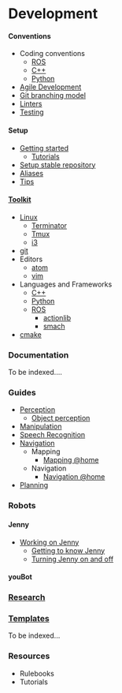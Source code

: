 # Development
#### Conventions
* Coding conventions
    * [ROS](/development/conventions/coding/ROS)
    * [C++](/development/conventions/coding/cpp)
    * [Python](/development/conventions/coding/python)
* [Agile Development](/development/conventions/agile-development/agile-development)
* [Git branching model](/development/conventions/git/git-branching-model)
* [Linters](/development/conventions/linters/linters)
* [Testing](/development/conventions/testing/testing)

#### Setup
- [Getting started](/development/setup/getting-started)
    * [Tutorials](/development/setup/tutorials)
- [Setup stable repository](/development/setup/setup-stable)
- [Aliases](/development/setup/aliases)
- [Tips](/development/setup/tips)

#### [Toolkit](/development/toolkit/tools)

* [Linux](/development/toolkit/linux/linux)
    * [Terminator](/development/toolkit/tools#terminator)
    * [Tmux](/development/toolkit/linux/tmux/tmux)
    * [i3](/development/toolkit/tools#i3)
* [git](/development/toolkit/git/git)
* Editors
    * [atom](/development/toolkit/editors/atom/atom)
    * [vim](/development/toolkit/editors/vim/vim)
* Languages and Frameworks
    * [C++](/development/toolkit/languages_and_frameworks/cpp/cpp)
    * [Python](/development/toolkit/languages_and_frameworks/python/python)
    * [ROS](/development/toolkit/languages_and_frameworks/ros/ros)
        * [actionlib](/development/toolkit/languages_and_frameworks/ros/actionlib)
        * [smach](/development/toolkit/languages_and_frameworks/ros/smach)
* [cmake](/development/toolkit/cmake/cmake)

### Documentation
To be indexed....

### Guides
- [Perception](/guides/domains/perception/perception)
  - [Object perception](/guides/domains/perception/object-perception)
- [Manipulation](/guides/domains/manipulation/manipulation)
- [Speech Recognition](/guides/domains/speech/speech)
- [Navigation](/guides/domains/navigation/navigation)
  - Mapping
    - [Mapping @home](/guides/domains/navigation/mapping-athome)
  - Navigation
    - [Navigation @home](/guides/domains/navigation/navigation-athome)
- [Planning](/guides/domains/planning/planning)

### Robots
#### Jenny
* [Working on Jenny](/jenny/working-on-jenny)
  * [Getting to know Jenny](/jenny/getting-to-know-jenny)
  * [Turning Jenny on and off](/jenny/turning-jenny-on-and-off)

#### youBot

### [Research](/research/research)


### [Templates](/templates/templates)
To be indexed...

### Resources
* Rulebooks
* Tutorials
